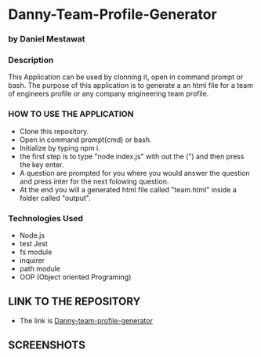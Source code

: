 # Danny-Team-Profile-Generator
### by Daniel Mestawat
### Description
This Application can be used by clonning it, open in command prompt or bash.  The purpose of this application is to generate a an html file for a team of engineers profile or any company engineering team profile.


### HOW TO USE THE APPLICATION

- Clone this repository.
- Open in command prompt(cmd) or bash.
- Initialize by typing npm i.
- the first step is to type "node index.js" with out the (") and then press the key enter.
- A question are prompted for you where you would answer the question and press inter for the next folowing question.
- At the end you will a generated html file called "team.html" inside a folder called "output".


### Technologies Used

- Node.js
- test Jest
- fs module
- inquirer
- path module
- OOP (Object oriented Programing)

## LINK TO THE REPOSITORY

- The link is [Danny-team-profile-generator](https://github.com/danny1215/Danny-Team-Profile-Generator)

## SCREENSHOTS